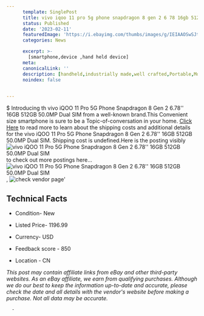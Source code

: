 ```yaml
---
      template: SinglePost
      title: vivo iqoo 11 pro 5g phone snapdragon 8 gen 2 6 78 16gb 512gb 50 0mp dual sim
      status: Published
      date: '2023-02-11'
      featuredImage: 'https://i.ebayimg.com/thumbs/images/g/IEIAAOSwSJtjkyWM/s-l225.jpg'
      categories: News

      excerpt: >-
        [smartphone,device ,hand held device]
      meta:
      canonicalLink: ''
      description: [handheld,industrially made,well crafted,Portable,Mobile,Compact,Convenient,Lightweight,Maneuverable,Man-portable,Miniature,Carriable,Hand-held,Light,Holdable,Transportable,Mobile device,Pocket-sized,On-the-go,Wireless,Cordless,Compact size,Convenient size, smartphone,device ,hand held device]
      noindex: false
      

---
```

$
      Introducing th vivo iQOO 11 Pro 5G Phone Snapdragon 8 Gen 2 6.78'' 16GB 512GB 50.0MP Dual SIM from a well-known brand.This Convenient size smartphone is sure to be a Topic-of-conversation in your home. [Click Here](https://www.ebay.com/itm/325456298008?hash=item4bc6b50018%3Ag%3AIEIAAOSwSJtjkyWM&mkevt=1&mkcid=1&mkrid=711-53200-19255-0&campid=%253CePNCampaignId%253E&customid=%253CreferenceId%253E&toolid=10049) to read more to learn about the shipping costs and additional details for the vivo iQOO 11 Pro 5G Phone Snapdragon 8 Gen 2 6.78'' 16GB 512GB 50.0MP Dual SIM. Shipping cost is undefined.Here is the posting visibly ![vivo iQOO 11 Pro 5G Phone Snapdragon 8 Gen 2 6.78'' 16GB 512GB 50.0MP Dual SIM](https://i.ebayimg.com/thumbs/images/g/IEIAAOSwSJtjkyWM/s-l225.jpg) to check out more postings here... ![vivo iQOO 11 Pro 5G Phone Snapdragon 8 Gen 2 6.78'' 16GB 512GB 50.0MP Dual SIM](https://i.ebayimg.com/images/g/IEIAAOSwSJtjkyWM/s-l1200.jpg), ![check vendor page](https://origin-galleryplus.ebayimg.com/ws/web/325456298008_2_0_1/225x225.jpg,https://origin-galleryplus.ebayimg.com/ws/web/325456298008_3_0_1/225x225.jpg,https://origin-galleryplus.ebayimg.com/ws/web/325456298008_4_0_1/225x225.jpg,https://origin-galleryplus.ebayimg.com/ws/web/325456298008_5_0_1/225x225.jpg,https://origin-galleryplus.ebayimg.com/ws/web/325456298008_6_0_1/225x225.jpg,https://origin-galleryplus.ebayimg.com/ws/web/325456298008_7_0_1/225x225.jpg,https://origin-galleryplus.ebayimg.com/ws/web/325456298008_8_0_1/225x225.jpg,https://origin-galleryplus.ebayimg.com/ws/web/325456298008_9_0_1/225x225.jpg,https://origin-galleryplus.ebayimg.com/ws/web/325456298008_10_0_1/225x225.jpg,https://origin-galleryplus.ebayimg.com/ws/web/325456298008_11_0_1/225x225.jpg,https://origin-galleryplus.ebayimg.com/ws/web/325456298008_12_0_1/225x225.jpg)'

      

 ## Technical Facts 



     
      

 - Condition- New 


      

 - Listed Price- 1196.99 


      

 - Currency- USD 


      

 - Feedback score - 850 


      

 - Location - CN 


      
      

 *_This post may contain affiliate links from eBay and other third-party websites. As an eBay affiliate, we earn from qualifying purchases. Although we do our best to keep the information up-to-date and accurate, please check the date and all details with the vendor's website before making a purchase. Not all data may be accurate._*




      -
